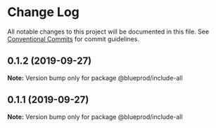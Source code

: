 # Change Log

All notable changes to this project will be documented in this file.
See [Conventional Commits](https://conventionalcommits.org) for commit guidelines.

## 0.1.2 (2019-09-27)

**Note:** Version bump only for package @blueprod/include-all





## 0.1.1 (2019-09-27)

**Note:** Version bump only for package @blueprod/include-all
